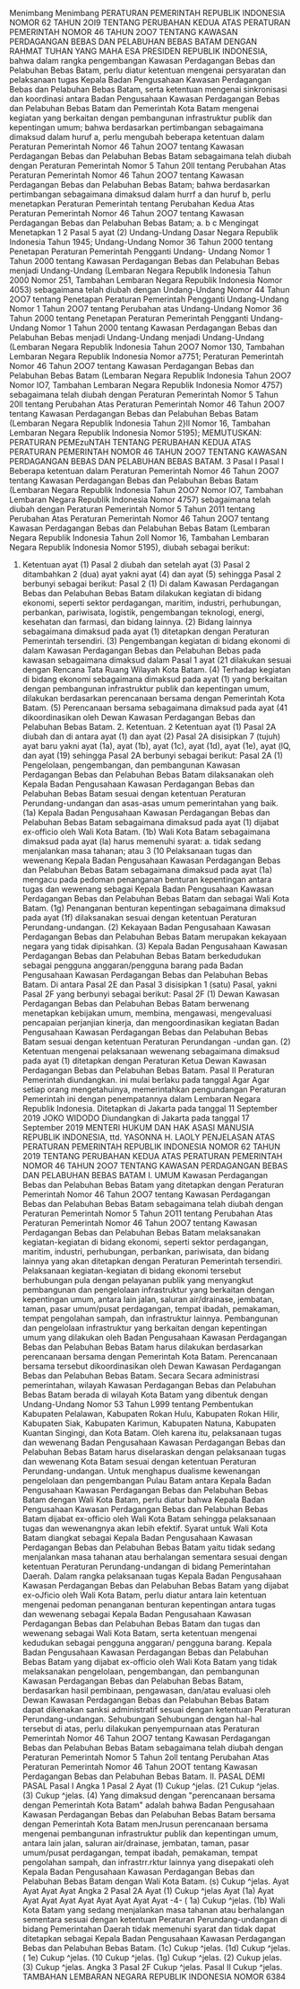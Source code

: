  Menimbang Menimbang PERATURAN PEMERINTAH REPUBLIK INDONESIA NOMOR 62 TAHUN 2OI9 TENTANG PERUBAHAN KEDUA ATAS PERATURAN PEMERINTAH NOMOR 46 TAHUN 2OO7 TENTANG KAWASAN PERDAGANGAN BEBAS DAN PELABUHAN BEBAS BATAM
DENGAN RAHMAT TUHAN YANG MAHA ESA PRESIDEN REPUBLIK INDONESIA, bahwa dalam rangka pengembangan Kawasan Perdagangan Bebas dan Pelabuhan Bebas Batam, perlu diatur ketentuan mengenai persyaratan dan pelaksanaan tugas Kepala Badan Pengusahaan Kawasan Perdagangan Bebas dan Pelabuhan Bebas Batam, serta ketentuan mengenai sinkronisasi dan koordinasi antara Badan Pengusahaan Kawasan Perdagangan Bebas dan Pelabuhan Bebas Batam dan Pemerintah Kota Batam mengenai kegiatan yang berkaitan dengan pembangunan infrastruktur publik dan kepentingan umum; bahwa berdasarkan pertimbangan sebagaimana dimaksud dalam huruf a, perlu mengubah beberapa ketentuan dalam Peraturan Pemerintah Nomor 46 Tahun 2OO7 tentang Kawasan Perdagangan Bebas dan Pelabuhan Bebas Batam sebagaimana telah diubah dengan Peraturan Pemerintah Nomor 5 Tahun 20ll tentang Perubahan Atas Peraturan Pemerintah Nomor 46 Tahun 2OO7 tentang Kawasan Perdagangan Bebas dan Pelabuhan Bebas Batam; bahwa berdasarkan pertimbangan sebagaimana dimaksud dalam hurrf a dan huruf b, perlu menetapkan Peraturan Pemerintah tentang Perubahan Kedua Atas Peraturan Pemerintah Nomor 46 Tahun 2OO7 tentang Kawasan Perdagangan Bebas dan Pelabuhan Bebas Batam;
a. b c Mengingat Menetapkan 1 2 Pasal 5 ayat (2) Undang-Undang Dasar Negara Republik Indonesia Tahun 1945; Undang-Undang Nomor 36 Tahun 2000 tentang Penetapan Peraturan Pemerintah Pengganti Undang- Undang Nomor 1 Tahun 2000 tentang Kawasan Perdagangan Bebas dan Pelabuhan Bebas menjadi Undang-Undang (Lembaran Negara Republik Indonesia Tahun 2000 Nomor 251, Tambahan Lembaran Negara Republik Indonesia Nomor 4053) sebagaimana telah diubah dengan Undang-Undang Nomor 44 Tahun 2OO7 tentang Penetapan Peraturan Pemerintah Pengganti Undang-Undang Nomor 1 Tahun 2OO7 tentang Perubahan atas Undang-Undang Nomor 36 Tahun 2000 tentang Penetapan Peraturan Pemerintah Pengganti Undang- Undang Nomor 1 Tahun 2000 tentang Kawasan Perdagangan Bebas dan Pelabuhan Bebas menjadi Undang-Undang menjadi Undang-Undang (Lembaran Negara Republik Indonesia Tahun 2OO7 Nomor 130, Tambahan Lembaran Negara Republik Indonesia Nomor a7751; Peraturan Pemerintah Nomor 46 Tahun 2OO7 tentang Kawasan Perdagangan Bebas dan Pelabuhan Bebas Batam (Lembaran Negara Republik Indonesia Tahun 2OO7 Nomor lO7, Tambahan Lembaran Negara Republik Indonesia Nomor 4757) sebagaimana telah diubah dengan Peraturan Pemerintah Nomor 5 Tahun 20ll tentang Perubahan Atas Peraturan Pemerintah Nomor 46 Tahun 2OO7 tentang Kawasan Perdagangan Bebas dan Pelabuhan Bebas Batam (Lembaran Negara Republik Indonesia Tahun 2}ll Nomor 16, Tambahan Lembaran Negara Republik Indonesia Nomor 5195);
MEMUTUSKAN:
 PERATURAN PEMEzuNTAH TENTANG PERUBAHAN KEDUA ATAS PERATURAN PEMERINTAH NOMOR 46 TAHUN 2OO7 TENTANG KAWASAN PERDAGANGAN BEBAS DAN PELABUHAN BEBAS BATAM. 3
Pasal I
Pasal I
Beberapa ketentuan dalam Peraturan Pemerintah Nomor 46 Tahun 2OO7 tentang Kawasan Perdagangan Bebas dan Pelabuhan Bebas Batam (Lembaran Negara Republik Indonesia Tahun 2OO7 Nomor lO7, Tambahan Lembaran Negara Republik Indonesia Nomor 4757) sebagaimana telah diubah dengan Peraturan Pemerintah Nomor 5 Tahun 2011 tentang Perubahan Atas Peraturan Pemerintah Nomor 46 Tahun 2OO7 tentang Kawasan Perdagangan Bebas dan Pelabuhan Bebas Batam (Lembaran Negara Republik Indonesia Tahun 2oll Nomor 16, Tambahan Lembaran Negara Republik Indonesia Nomor 5195), diubah sebagai berikut:
1. Ketentuan ayat (1) Pasal 2 diubah dan setelah ayat (3) Pasal 2 ditambahkan 2 (dua) ayat yakni ayat (4) dan ayat (5) sehingga Pasal 2 berbunyi sebagai berikut:
Pasal 2
(1) Di dalam Kawasan Perdagangan Bebas dan Pelabuhan Bebas Batam dilakukan kegiatan di bidang ekonomi, seperti sektor perdagangan, maritim, industri, perhubungan, perbankan, pariwisata, logistik, pengembangan teknologi, energi, kesehatan dan farmasi, dan bidang lainnya. (2) Bidang lainnya sebagaimana dimaksud pada ayat (1) ditetapkan dengan Peraturan Pemerintah tersendiri. (3) Pengembangan kegiatan di bidang ekonomi di dalam Kawasan Perdagangan Bebas dan Pelabuhan Bebas pada kawasan sebagaimana dimaksud dalam Pasal 1 ayat (21 dilakukan sesuai dengan Rencana Tata Ruang Wilayah Kota Batam. (4) Terhadap kegiatan di bidang ekonomi sebagaimana dimaksud pada ayat (1) yang berkaitan dengan pembangunan infrastruktur publik dan kepentingan umum, dilakukan berdasarkan perencanaan bersama dengan Pemerintah Kota Batam. (5) Perencanaan bersama sebagaimana dimaksud pada ayat (41 dikoordinasikan oleh Dewan Kawasan Perdagangan Bebas dan Pelabuhan Bebas Batam. 2. Ketentuan. 2 Ketentuan ayat (1) Pasal 2A diubah dan di antara ayat (1) dan ayat (2) Pasal 2A disisipkan 7 (tujuh) ayat baru yakni ayat (1a), ayat (1b), ayat (1c), ayat (1d), ayat (1e), ayat (lQ, dan ayat (19) sehingga Pasal 2A berbunyi sebagai berikut:
Pasal 2A
(1) Pengelolaan, pengembangan, dan pembangunan Kawasan Perdagangan Bebas dan Pelabuhan Bebas Batam dilaksanakan oleh Kepala Badan Pengusahaan Kawasan Perdagangan Bebas dan Pelabuhan Bebas Batam sesuai dengan ketentuan Peraturan Perundang-undangan dan asas-asas umum pemerintahan yang baik. (1a) Kepala Badan Pengusahaan Kawasan Perdagangan Bebas dan Pelabuhan Bebas Batam sebagaimana dimaksud pada ayat (1) dijabat ex-officio oleh Wali Kota Batam. (1b) Wali Kota Batam sebagaimana dimaksud pada ayat (la) harus memenuhi syarat:
a. tidak sedang menjalankan masa tahanan; atau 3 (10 Pelaksanaan tugas dan wewenang Kepala Badan Pengusahaan Kawasan Perdagangan Bebas dan Pelabuhan Bebas Batam sebagaimana dimaksud pada ayat (1a) mengacu pada pedoman penanganan benturan kepentingan antara tugas dan wewenang sebagai Kepala Badan Pengusahaan Kawasan Perdagangan Bebas dan Pelabuhan Bebas Batam dan sebagai Wali Kota Batam. (1g) Penanganan benturan kepentingan sebagaimana dimaksud pada ayat (1f) dilaksanakan sesuai dengan ketentuan Peraturan Perundang-undangan. (2) Kekayaan Badan Pengusahaan Kawasan Perdagangan Bebas dan Pelabuhan Bebas Batam merupakan kekayaan negara yang tidak dipisahkan. (3) Kepala Badan Pengusahaan Kawasan Perdagangan Bebas dan Pelabuhan Bebas Batam berkedudukan sebagai pengguna anggaran/pengguna barang pada Badan Pengusahaan Kawasan Perdagangan Bebas dan Pelabuhan Bebas Batam. Di antara Pasal 2E dan Pasal 3 disisipkan 1 (satu) Pasal, yakni Pasal 2F yang berbunyi sebagai berikut:
Pasal 2F
(1) Dewan Kawasan Perdagangan Bebas dan Pelabuhan Bebas Batam berwenang menetapkan kebijakan umum, membina, mengawasi, mengevaluasi pencapaian perjanjian kinerja, dan mengoordinasikan kegiatan Badan Pengusahaan Kawasan Perdagangan Bebas dan Pelabuhan Bebas Batam sesuai dengan ketentuan Peraturan Perundangan -undan gan. (2) Ketentuan mengenai pelaksanaan wewenang sebagaimana dimaksud pada ayat (1) ditetapkan dengan Peraturan Ketua Dewan Kawasan Perdagangan Bebas dan Pelabuhan Bebas Batam.
Pasal II
Peraturan Pemerintah diundangkan. ini mulai berlaku pada tanggal Agar
Agar setiap orang mengetahuinya, memerintahkan pengundangan Peraturan Pemerintah ini dengan penempatannya dalam Lembaran Negara Republik Indonesia. Ditetapkan di Jakarta pada tanggal 11 September 2019 JOKO WIDODO Diundangkan di Jakarta pada tanggal 17 September 2019 MENTERI HUKUM DAN HAK ASASI MANUSIA REPUBLIK INDONESIA, ttd. YASONNA H. LAOLY PENJELASAN ATAS PERATURAN PEMERINTAH REPUBLIK INDONESIA NOMOR 62 TAHUN 2019 TENTANG PERUBAHAN KEDUA ATAS PERATURAN PEMERINTAH NOMOR 46 TAHUN 2OO7 TENTANG KAWASAN PERDAGANGAN BEBAS DAN PELABUHAN BEBAS BATAM I. UMUM Kawasan Perdagangan Bebas dan Pelabuhan Bebas Batam yang ditetapkan dengan Peraturan Pemerintah Nomor 46 Tahun 2OO7 tentang Kawasan Perdagangan Bebas dan Pelabuhan Bebas Batam sebagaimana telah diubah dengan Peraturan Pemerintah Nomor 5 Tahun 2O11 tentang Perubahan Atas Peraturan Pemerintah Nomor 46 Tahun 2OO7 tentang Kawasan Perdagangan Bebas dan Pelabuhan Bebas Batam melaksanakan kegiatan-kegiatan di bidang ekonomi, seperti sektor perdagangan, maritim, industri, perhubungan, perbankan, pariwisata, dan bidang lainnya yang akan ditetapkan dengan Peraturan Pemerintah tersendiri. Pelaksanaan kegiatan-kegiatan di bidang ekonomi tersebut berhubungan pula dengan pelayanan publik yang menyangkut pembangunan dan pengelolaan infrastruktur yang berkaitan dengan kepentingan umum, antara lain jalan, saluran air/drainase, jembatan, taman, pasar umum/pusat perdagangan, tempat ibadah, pemakaman, tempat pengolahan sampah, dan infrastruktur lainnya. Pembangunan dan pengelolaan infrastruktur yang berkaitan dengan kepentingan umum yang dilakukan oleh Badan Pengusahaan Kawasan Perdagangan Bebas dan Pelabuhan Bebas Batam harus dilakukan berdasarkan perencanaan bersama dengan Pemerintah Kota Batam. Perencanaan bersama tersebut dikoordinasikan oleh Dewan Kawasan Perdagangan Bebas dan Pelabuhan Bebas Batam. Secara Secara administrasi pemerintahan, wilayah Kawasan Perdagangan Bebas dan Pelabuhan Bebas Batam berada di wilayah Kota Batam yang dibentuk dengan Undang-Undang Nomor 53 Tahun L999 tentang Pembentukan Kabupaten Pelalawan, Kabupaten Rokan Hulu, Kabupaten Rokan Hilir, Kabupaten Siak, Kabupaten Karimun, Kabupaten Natuna, Kabupaten Kuantan Singingi, dan Kota Batam. Oleh karena itu, pelaksanaan tugas dan wewenang Badan Pengusahaan Kawasan Perdagangan Bebas dan Pelabuhan Bebas Batam harus diselaraskan dengan pelaksanaan tugas dan wewenang Kota Batam sesuai dengan ketentuan Peraturan Perundang-undangan. Untuk menghapus dualisme kewenangan pengelolaan dan pengembangan Pulau Batam antara Kepala Badan Pengusahaan Kawasan Perdagangan Bebas dan Pelabuhan Bebas Batam dengan Wali Kota Batam, perlu diatur bahwa Kepala Badan Pengusahaan Kawasan Perdagangan Bebas dan Pelabuhan Bebas Batam dijabat ex-officio oleh Wali Kota Batam sehingga pelaksanaan tugas dan wewenangnya akan lebih efektif. Syarat untuk Wali Kota Batam diangkat sebagai Kepala Badan Pengusahaan Kawasan Perdagangan Bebas dan Pelabuhan Bebas Batam yaitu tidak sedang menjalankan masa tahanan atau berhalangan sementara sesuai dengan ketentuan Peraturan Perundang-undangan di bidang Pemerintahan Daerah. Dalam rangka pelaksanaan tugas Kepala Badan Pengusahaan Kawasan Perdagangan Bebas dan Pelabuhan Bebas Batam yang dijabat ex-oJficio oleh Wali Kota Batam, perlu diatur antara lain ketentuan mengenai pedoman penanganan benturan kepentingan antara tugas dan wewenang sebagai Kepala Badan Pengusahaan Kawasan Perdagangan Bebas dan Pelabuhan Bebas Batam dan tugas dan wewenang sebagai Wali Kota Batam, serta ketentuan mengenai kedudukan sebagai pengguna anggaran/ pengguna barang. Kepala Badan Pengusahaan Kawasan Perdagangan Bebas dan Pelabuhan Bebas Batam yang dijabat ex-officio oleh Wali Kota Batam yang tidak melaksanakan pengelolaan, pengembangan, dan pembangunan Kawasan Perdagangan Bebas dan Pelabuhan Bebas Batam, berdasarkan hasil pembinaan, pengawasan, dan/atau evaluasi oleh Dewan Kawasan Perdagangan Bebas dan Pelabuhan Bebas Batam dapat dikenakan sanksi administratif sesuai dengan ketentuan Peraturan Perundang-undangan. Sehubungan Sehubungan dengan hal-hal tersebut di atas, perlu dilakukan penyempurnaan atas Peraturan Pemerintah Nomor 46 Tahun 2OO7 tentang Kawasan Perdagangan Bebas dan Pelabuhan Bebas Batam sebagaimana telah diubah dengan Peraturan Pemerintah Nomor 5 Tahun 2oll tentang Perubahan Atas Peraturan Pemerintah Nomor 46 Tahun 2OOT tentang Kawasan Perdagangan Bebas dan Pelabuhan Bebas Batam. II. PASAL DEMI PASAL Pasal I Angka 1 Pasal 2 Ayat (1) Cukup ^jelas. (21 Cukup ^jelas.
(3) Cukup ^jelas.
(4) Yang dimaksud dengan "perencanaan bersama dengan Pemerintah Kota Batam" adalah bahwa Badan Pengusahaan Kawasan Perdagangan Bebas dan Pelabuhan Bebas Batam bersama dengan Pemerintah Kota Batam menJrusun perencanaan bersama mengenai pembangunan infrastruktur publik dan kepentingan umum, antara lain jalan, saluran air/drainase, jembatan, taman, pasar umum/pusat perdagangan, tempat ibadah, pemakaman, tempat pengolahan sampah, dan infrastrr.rktur lainnya yang disepakati oleh Kepala Badan Pengusahaan Kawasan Perdagangan Bebas dan Pelabuhan Bebas Batam dengan Wali Kota Batam. (s) Cukup ^jelas. Ayat Ayat Ayat Ayat Angka 2 Pasal 2A Ayat (1) Cukup ^jelas Ayat (1a) Ayat Ayat Ayat Ayat Ayat Ayat Ayat Ayat Ayat -4- ( 1a) Cukup ^jelas.
(1b) Wali Kota Batam yang sedang menjalankan masa tahanan atau berhalangan sementara sesuai dengan ketentuan Peraturan Perundang-undangan di bidang Pemerintahan Daerah tidak memenuhi syarat dan tidak dapat ditetapkan sebagai Kepala Badan Pengusahaan Kawasan Perdagangan Bebas dan Pelabuhan Bebas Batam.
(1c) Cukup ^jelas.
(1d) Cukup ^jelas. ( 1e) Cukup ^jelas. (10 Cukup ^jelas.
(1g) Cukup ^jelas.
(2) Cukup jelas.
(3) Cukup ^jelas. Angka 3 Pasal 2F Cukup ^jelas. Pasal II Cukup ^jelas. TAMBAHAN LEMBARAN NEGARA REPUBLIK INDONESIA NOMOR 6384